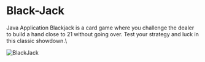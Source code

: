 # Black-Jack
Java Application 
 Blackjack is a card game where you challenge the dealer to build a hand close to 21 without going over. Test your strategy and luck in this classic showdown.\


![BlackJack](https://github.com/Sebastian6277/Black-Jack/assets/145386525/b9d20a22-39ea-456b-8e2a-3124fa1793ab)
